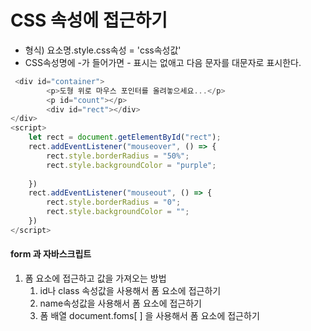 # CSS 속성에 접근하기
- 형식) 요소명.style.css속성 = 'css속성값'
- CSS속성명에 -가 들어가면 - 표시는 없애고 다음 문자를 대문자로 표시한다.
```js
 <div id="container">
        <p>도형 위로 마우스 포인터를 올려놓으세요...</p>
        <p id="count"></p>
        <div id="rect"></div>
</div>
<script>
	let rect = document.getElementById("rect");
	rect.addEventListener("mouseover", () => {
		rect.style.borderRadius = "50%";
		rect.style.backgroundColor = "purple";
		
	})
	rect.addEventListener("mouseout", () => {
		rect.style.borderRadius = "0";
		rect.style.backgroundColor = "";
	})
</script>
```

#### form 과 자바스크립트
1. 폼 요소에 접근하고 값을 가져오는 방법
	1. id나 class 속성값을 사용해서 폼 요소에 접근하기
	2. name속성값을 사용해서 폼 요소에 접근하기
	3. 폼 배열 document.foms[ ] 을 사용해서 폼 요소에 접근하기


